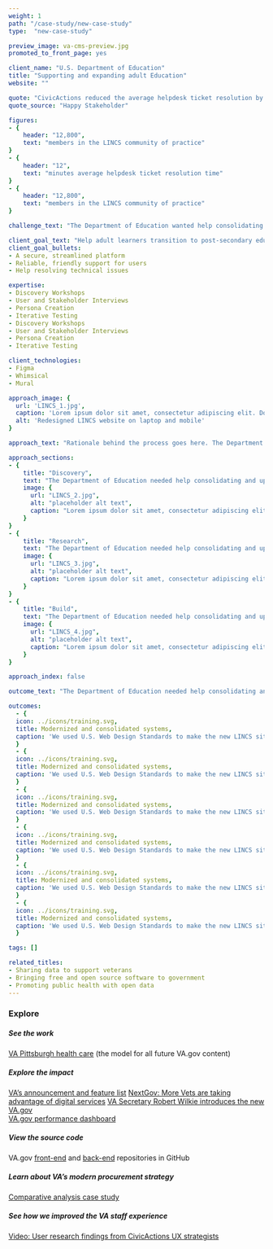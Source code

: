 ```yaml
---
weight: 1
path: "/case-study/new-case-study"
type:  "new-case-study"

preview_image: va-cms-preview.jpg
promoted_to_front_page: yes

client_name: "U.S. Department of Education"
title: "Supporting and expanding adult Education"
website: ""

quote: "CivicActions reduced the average helpdesk ticket resolution by 15 minutes per student and equipped adult education staff with the design principles and support to cut waste further."
quote_source: "Happy Stakeholder"

figures:
- {
    header: "12,800",
    text: "members in the LINCS community of practice"
}
- {
    header: "12",
    text: "minutes average helpdesk ticket resolution time"
}
- {
    header: "12,800",
    text: "members in the LINCS community of practice"
}

challenge_text: "The Department of Education wanted help consolidating and updating the collection of websites for the Literacy and Information Communication System (LINCS), which supports adult education practitioners."

client_goal_text: "Help adult learners transition to post-secondary education and 21st-century jobs through:"
client_goal_bullets:
- A secure, streamlined platform
- Reliable, friendly support for users
- Help resolving technical issues

expertise:
- Discovery Workshops
- User and Stakeholder Interviews
- Persona Creation
- Iterative Testing
- Discovery Workshops
- User and Stakeholder Interviews
- Persona Creation
- Iterative Testing

client_technologies:
- Figma
- Whimsical
- Mural

approach_image: {
  url: 'LINCS_1.jpg', 
  caption: 'Lorem ipsum dolor sit amet, consectetur adipiscing elit. Donec eros eros, efficitur ac libero in, venenatis efficitur libero. Vivamus ullamcorper non nisl eget faucibus.', 
  alt: 'Redesigned LINCS website on laptop and mobile'
}

approach_text: "Rationale behind the process goes here. The Department of Education needed help consolidating and updating the collection of websites for the Literacy and Information Communication System (LINCS), which supports adult education practitioners in their goal of helping adult learners transition secondary education and 21st-century jobs."

approach_sections:
- {
    title: "Discovery",
    text: "The Department of Education needed help consolidating and updating the collection of websites for the Literacy and Information Communication System (LINCS), which supports adult education practitioners in their goal of helping adult learners transition to post-secondary education and 21st-century jobs.",
    image: {
      url: "LINCS_2.jpg",
      alt: "placeholder alt text",
      caption: "Lorem ipsum dolor sit amet, consectetur adipiscing elit. Donec eros eros, efficitur ac libero in, venenatis efficitur libero."
    }
}
- {
    title: "Research",
    text: "The Department of Education needed help consolidating and updating the collection of websites for the Literacy and Information Communication System (LINCS), which supports adult education practitioners in their goal of helping adult learners transition to post-secondary education and 21st-century jobs.",
    image: {
      url: "LINCS_3.jpg",
      alt: "placeholder alt text",
      caption: "Lorem ipsum dolor sit amet, consectetur adipiscing elit. Donec eros eros, efficitur ac libero in, venenatis efficitur libero."
    }
}
- {
    title: "Build",
    text: "The Department of Education needed help consolidating and updating the collection of websites for the Literacy and Information Communication System (LINCS), which supports adult education practitioners in their goal of helping adult learners transition to post-secondary education and 21st-century jobs.",
    image: {
      url: "LINCS_4.jpg",
      alt: "placeholder alt text",
      caption: "Lorem ipsum dolor sit amet, consectetur adipiscing elit. Donec eros eros, efficitur ac libero in, venenatis efficitur libero."
    }
}

approach_index: false

outcome_text: "The Department of Education needed help consolidating and updating the collection of websites for the Literacy and Information Communication System (LINCS)."

outcomes:
  - {
  icon: ../icons/training.svg,
  title: Modernized and consolidated systems,
  caption: 'We used U.S. Web Design Standards to make the new LINCS sites easy to navigate and mobile friendly. The streamlined design allows educators to quickly find the courses and resources they need.', 
  }
  - {
  icon: ../icons/training.svg,
  title: Modernized and consolidated systems,
  caption: 'We used U.S. Web Design Standards to make the new LINCS sites easy to navigate and mobile friendly. The streamlined design allows educators to quickly find the courses and resources they need.', 
  }
  - {
  icon: ../icons/training.svg,
  title: Modernized and consolidated systems,
  caption: 'We used U.S. Web Design Standards to make the new LINCS sites easy to navigate and mobile friendly. The streamlined design allows educators to quickly find the courses and resources they need.', 
  }
  - {
  icon: ../icons/training.svg,
  title: Modernized and consolidated systems,
  caption: 'We used U.S. Web Design Standards to make the new LINCS sites easy to navigate and mobile friendly. The streamlined design allows educators to quickly find the courses and resources they need.', 
  }
  - {
  icon: ../icons/training.svg,
  title: Modernized and consolidated systems,
  caption: 'We used U.S. Web Design Standards to make the new LINCS sites easy to navigate and mobile friendly. The streamlined design allows educators to quickly find the courses and resources they need.', 
  }
  - {
  icon: ../icons/training.svg,
  title: Modernized and consolidated systems,
  caption: 'We used U.S. Web Design Standards to make the new LINCS sites easy to navigate and mobile friendly. The streamlined design allows educators to quickly find the courses and resources they need.', 
  }

tags: []

related_titles:
- Sharing data to support veterans
- Bringing free and open source software to government
- Promoting public health with open data
---
```


### Explore

##### See the work  
[VA Pittsburgh health care](https://www.va.gov/pittsburgh-health-care/) (the model for all future VA.gov content)

##### Explore the impact  
[VA’s announcement and feature list](https://github.com/department-of-veterans-affairs/va.gov-team/blob/master/products/facilities/medical-centers/comms/New-VAMC-website-flyer-2020-01-WEB.pdf)
[NextGov: More Vets are taking advantage of digital services](https://www.nextgov.com/it-modernization/2019/11/more-vets-are-taking-advantage-digital-services-through-new-vagov/161190/)
[VA Secretary Robert Wilkie introduces the new VA.gov](https://www.blogs.va.gov/VAntage/53898/secretary-wilkie-announces-redesigned-va-gov-built-input-veterans-better-meet-needs/)  
[VA.gov performance dashboard](https://www.va.gov/performance-dashboard/)

##### View the source code
VA.gov [front-end](https://github.com/department-of-veterans-affairs/vets-website) and [back-end](https://github.com/department-of-veterans-affairs/va.gov-cms) repositories in GitHub

##### Learn about VA’s modern procurement strategy
[Comparative analysis case study](https://techfarhub.cio.gov/learning-center/case-studies/VA-gov-modernization-comparative-analysis)

##### See how we improved the VA staff experience
[Video: User research findings from CivicActions UX strategists](https://drive.google.com/file/d/1oV_FuBArq4gYlSJz0ZXf4WWJf3Z6iStu/view?usp=sharing)
